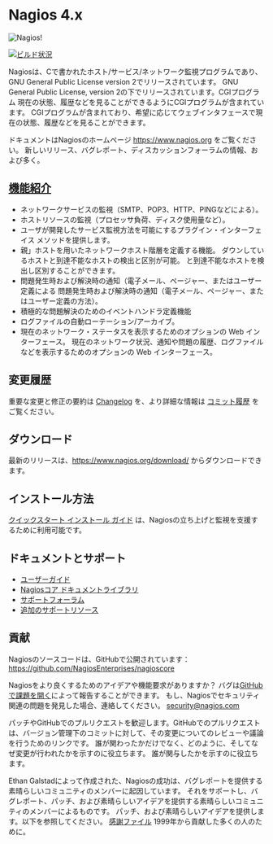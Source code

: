 Nagios 4.x
==========

![Nagios!](https://www.nagios.com/wp-content/uploads/2015/05/Nagios-Black-500x124.png)

[![ビルド状況](https://travis-ci.org/NagiosEnterprises/nagioscore.svg?branch=master)](https://travis-ci.org/NagiosEnterprises/nagioscore)


Nagiosは、Cで書かれたホスト/サービス/ネットワーク監視プログラムであり、GNU General Public License version 2でリリースされています。
GNU General Public License, version 2の下でリリースされています。CGIプログラム
現在の状態、履歴などを見ることができるようにCGIプログラムが含まれています。
CGIプログラムが含まれており、希望に応じてウェブインタフェースで現在の状態、履歴などを見ることができます。

ドキュメントはNagiosのホームページ https://www.nagios.org をご覧ください。
新しいリリース、バグレポート、ディスカッションフォーラムの情報、および多く。


[機能紹介](https://www.nagios.org/about/features/)
-----------------------------------------------
* ネットワークサービスの監視（SMTP、POP3、HTTP、PINGなどによる）。
* ホストリソースの監視（プロセッサ負荷、ディスク使用量など）。
* ユーザが開発したサービス監視方法を可能にするプラグイン・インターフェイス
  メソッドを提供します。
* 親」ホストを用いたネットワークホスト階層を定義する機能。
  ダウンしているホストと到達不能なホストの検出と区別が可能。
  と到達不能なホストを検出し区別することができます。
* 問題発生時および解決時の通知（電子メール、ページャー、またはユーザー定義による
  問題発生時および解決時の通知（電子メール、ページャー、またはユーザー定義の方法）。
* 積極的な問題解決のためのイベントハンドラ定義機能
* ログファイルの自動ローテーション/アーカイブ。
* 現在のネットワーク・ステータスを表示するためのオプションの Web インターフェース。
  現在のネットワーク状況、通知や問題の履歴、ログファイルなどを表示するためのオプションの Web インターフェース。


変更履歴
-------
重要な変更と修正の要約は
[Changelog](https://raw.githubusercontent.com/NagiosEnterprises/nagioscore/master/Changelog)
を、より詳細な情報は
[コミット履歴](https://github.com/NagiosEnterprises/nagioscore/commits/master)
をご覧ください。


ダウンロード
--------
最新のリリースは、https://www.nagios.org/download/ からダウンロードできます。


インストール方法
------------
[クイックスタート インストール ガイド](http://nagios.sourceforge.net/docs/nagioscore/4/en/quickstart.html)
は、Nagiosの立ち上げと監視を支援するために利用可能です。


ドキュメントとサポート
-----------------------
* [ユーザーガイド](http://nagios.sourceforge.net/docs/nagioscore/4/en/)
* [Nagiosコア ドキュメントライブラリ](https://library.nagios.com/library/products/nagioscore/)
* [サポートフォーラム](https://support.nagios.com/forum/viewforum.php?f=7)
* [追加のサポートリソース](https://www.nagios.org/support/)


貢献
------------
Nagiosのソースコードは、GitHubで公開されています：
https://github.com/NagiosEnterprises/nagioscore

Nagiosをより良くするためのアイデアや機能要求がありますか？
バグは[GitHubで課題を開く](https://github.com/NagiosEnterprises/nagioscore/issues/new)によって報告することができます。
もし、Nagiosでセキュリティ関連の問題を発見した場合、連絡してください。
security@nagios.com

パッチやGitHubでのプルリクエストを歓迎します。GitHubでのプルリクエスト
は、バージョン管理下のコミットに対して、その変更についてのレビューや議論を行うためのリンクです。
誰が関わったかだけでなく、どのように、そしてなぜ変更が行われたかを示すのに役立ちます。
誰が関与したかを示すのに役立ちます。

Ethan Galstadによって作成された、Nagiosの成功は、バグレポートを提供する素晴らしいコミュニティのメンバーに起因しています。
それをサポートし、バグレポート、パッチ、および素晴らしいアイデアを提供する素晴らしいコミュニティのメンバーによるものです。
パッチ、および素晴らしいアイデアを提供します。以下を参照してください。
[感謝ファイル](https://raw.githubusercontent.com/NagiosEnterprises/nagioscore/master/THANKS)
1999年から貢献した多くの人のために。

